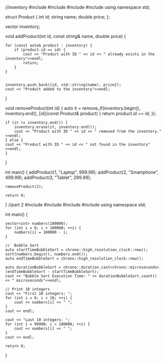 //inventory 
#include <iostream>
#include <vector>
#include <algorithm>
#include <string> 
using namespace std;

struct Product {
    int id;
string name;
    double price;
};

vector<Product> inventory;

void addProduct(int id, const string& name, double price) {
    
    for (const auto& product : inventory) {
        if (product.id == id) {
            cout << "Product with ID " << id << " already exists in the inventory"<<endl;
            return;
        }
    }

    
    inventory.push_back({id, std::string(name), price});
    cout << "Product added to the inventory"<<endl;
}

void removeProduct(int id) {
    auto it = remove_if(inventory.begin(), inventory.end(),
                             [id](const Product& product) { return product.id == id; });

    if (it != inventory.end()) {
        inventory.erase(it, inventory.end());
        cout << "Product with ID " << id << " removed from the inventory."<<endl;
    } else {
    cout << "Product with ID " << id << " not found in the inventory"<<endl;
    }
}

int main() {
    addProduct(1, "Laptop", 999.99);
    addProduct(2, "Smartphone", 499.99);
    addProduct(3, "Tablet", 299.99);

    removeProduct(2);

    return 0;
}
//part 2
#include <iostream>
#include <vector>
#include <algorithm>
#include <chrono>
using namespace std;

int main() {
    
    vector<int> numbers(100000);
    for (int i = 0; i < 100000; ++i) {
        numbers[i] = 100000 - i;
    }

    //  Bubble Sort
    auto startTimeBubbleSort = chrono::high_resolution_clock::now();
    sort(numbers.begin(), numbers.end());
    auto endTimeBubbleSort = chrono::high_resolution_clock::now();

    auto durationBubbleSort = chrono::duration_cast<chrono::microseconds>(endTimeBubbleSort - startTimeBubbleSort);
    cout << "Bubble Sort Execution Time: " << durationBubbleSort.count() << " microseconds"<<endl;

    // Print 10 integers
    cout << "First 10 integers: ";
    for (int i = 0; i < 10; ++i) {
        cout << numbers[i] << " ";
    }
    cout << endl;

    cout << "Last 10 integers: ";
    for (int i = 99990; i < 100000; ++i) {
        cout << numbers[i] << " ";
    }
    cout << endl;

    return 0;
}

